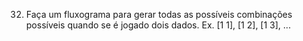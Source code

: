 32. Faça um fluxograma para gerar todas as possíveis combinações possíveis quando se é jogado dois dados. Ex. [1 1], [1 2], [1 3], ...
